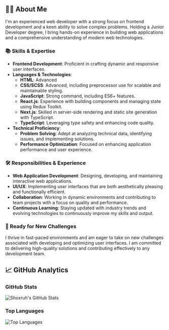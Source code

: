 ## 👨‍💻 About Me

I'm an experienced web developer with a strong focus on frontend development and a keen ability to solve complex problems. Holding a Junior Developer degree, I bring hands-on experience in building web applications and a comprehensive understanding of modern web technologies.

### 📚 Skills & Expertise
- **Frontend Development**: Proficient in crafting dynamic and responsive user interfaces.
- **Languages & Technologies**:
  - **HTML**: Advanced
  - **CSS/SCSS**: Advanced, including preprocessor use for scalable and maintainable styling.
  - **JavaScript**: Strong command, including ES6+ features.
  - **React.js**: Experience with building components and managing state using Redux Toolkit.
  - **Next.js**: Skilled in server-side rendering and static site generation with TypeScript.
  - **TypeScript**: Leveraging type safety and enhancing code quality.
- **Technical Proficiency**:
  - **Problem Solving**: Adept at analyzing technical data, identifying issues, and implementing solutions.
  - **Performance Optimization**: Focused on enhancing application performance and user experience.

### 🛠️ Responsibilities & Experience
- **Web Application Development**: Designing, developing, and maintaining interactive web applications.
- **UI/UX**: Implementing user interfaces that are both aesthetically pleasing and functionally efficient.
- **Collaboration**: Working in dynamic environments and contributing to team projects with a focus on quality and performance.
- **Continuous Learning**: Staying updated with industry trends and evolving technologies to continuously improve my skills and output.

### 🌟 Ready for New Challenges
I thrive in fast-paced environments and am eager to take on new challenges associated with developing and optimizing user interfaces. I am committed to delivering high-quality solutions and contributing effectively to any development team.

## 📈 GitHub Analytics

### GitHub Stats
![Shoxruh's GitHub Stats](https://github-readme-stats.vercel.app/api?username=shox404&show_icons=true&hide_title=true&hide=prs&count_private=true&hide_border=true&bg_color=333333&text_color=ffffff&title_color=00aaff)

### Top Languages
![Top Languages](https://github-readme-stats.vercel.app/api/top-langs/?username=shox404&layout=compact&hide_title=true&hide_border=true&bg_color=333333&text_color=ffffff&title_color=00aaff)
